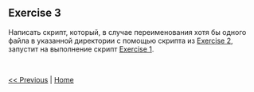 ## Exercise 3

Написать скрипт, который, в случае переименования хотя бы одного файла в указанной директории с помощью скрипта из [Exercise 2](exercise02.md), запустит на выполнение скрипт [Exercise 1](exercise01.md).

<br>

[<< Previous](exercise02.md) | [Home](../readme.md)

